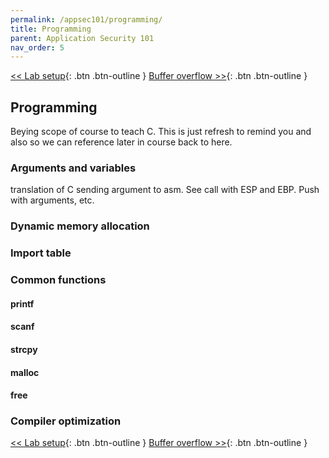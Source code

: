```yaml
---
permalink: /appsec101/programming/
title: Programming
parent: Application Security 101
nav_order: 5
---
```


[<< Lab setup](https://beaujeant.github.io/appsec101/lab/){: .btn .btn-outline }
[Buffer overflow >>](https://beaujeant.github.io/appsec101/bof/){: .btn .btn-outline }

Programming
-----------

Beying scope of course to teach C. This is just refresh to remind you and also so we can reference later in course back to here.

### Arguments and variables

translation of C sending argument to asm. See call with ESP and EBP. Push with arguments, etc.

### Dynamic memory allocation

### Import table

### Common functions

#### printf

#### scanf

#### strcpy

#### malloc

#### free

### Compiler optimization



[<< Lab setup](https://beaujeant.github.io/appsec101/lab/){: .btn .btn-outline }
[Buffer overflow >>](https://beaujeant.github.io/appsec101/bog/){: .btn .btn-outline }
